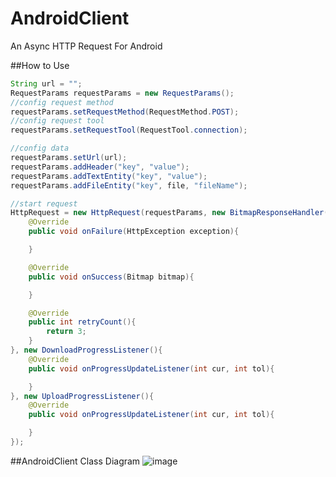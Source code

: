# AndroidClient
An Async HTTP Request For Android

##How to Use
```Java
String url = "";
RequestParams requestParams = new RequestParams();
//config request method
requestParams.setRequestMethod(RequestMethod.POST);
//config request tool
requestParams.setRequestTool(RequestTool.connection);

//config data
requestParams.setUrl(url);
requestParams.addHeader("key", "value");
requestParams.addTextEntity("key", "value");
requestParams.addFileEntity("key", file, "fileName");

//start request
HttpRequest = new HttpRequest(requestParams, new BitmapResponseHandler(){
	@Override
	public void onFailure(HttpException exception){

	}

	@Override
	public void onSuccess(Bitmap bitmap){

	}

	@Override
	public int retryCount(){
		return 3;
	}
}, new DownloadProgressListener(){
	@Override
	public void onProgressUpdateListener(int cur, int tol){

	}
}, new UploadProgressListener(){
	@Override
	public void onProgressUpdateListener(int cur, int tol){

	}
});
```

##AndroidClient Class Diagram
![image](https://github.com/ZINKCOL/AndroidClient/blob/master/AndroidClient%E6%A1%86%E6%9E%B6%E7%B1%BB%E5%9B%BE.png)

